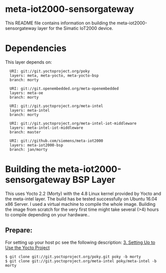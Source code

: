 # meta-iot2000-sensorgateway

This README file contains information on building the meta-iot2000-sensorgateway layer
for the Simatic IoT2000 device.


Dependencies
============

This layer depends on:

```
  URI: git://git.yoctoproject.org/poky
  layers: meta, meta-yocto, meta-yocto-bsp
  branch: morty

  URI: git://git.openembedded.org/meta-openembedded
  layers: meta-oe
  branch: morty

  URI: git://git.yoctoproject.org/meta-intel
  layers: meta-intel
  branch: morty

  URI: git://git.yoctoproject.org/meta-intel-iot-middleware
  layers: meta-intel-iot-middleware
  branch: master

  URI: git://github.com/siemens/meta-iot2000
  layers: meta-iot2000-bsp
  branch: jan/morty
```

Building the meta-iot2000-sensorgateway BSP Layer
==================================================

This uses Yocto 2.2 (Morty) with the 4.8 Linux kernel provided by Yocto and
the meta-intel layer. The build has be tested successfully on Ubuntu 16.04 x86 Server.
I used a virtual machine to compile the whole image. Building the image from scratch for
the very first time might take several (>4) hours to compile depending on your hardware..

## Prepare:

For setting up your host pc see the following description:
[3. Setting Up to Use the Yocto Project](http://www.yoctoproject.org/docs/2.1/mega-manual/mega-manual.html#yp-resources)

```shell
$ git clone git://git.yoctoproject.org/poky.git poky -b morty
$ git clone git://git.yoctoproject.org/meta-intel poky/meta-intel -b morty
```
